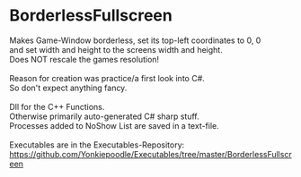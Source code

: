 # BorderlessFullscreen
Makes Game-Window borderless, set its top-left coordinates to 0, 0<br>
and set width and height to the screens width and height.<br>
Does NOT rescale the games resolution!<br>
<br>
Reason for creation was practice/a first look into C#.<br>
So don't expect anything fancy.<br>
<br>
Dll for the C++ Functions.<br>
Otherwise primarily auto-generated C# sharp stuff.<br>
Processes added to NoShow List are saved in a text-file.<br>
<br>
Executables are in the Executables-Repository:<br>
https://github.com/Yonkiepoodle/Executables/tree/master/BorderlessFullscreen
